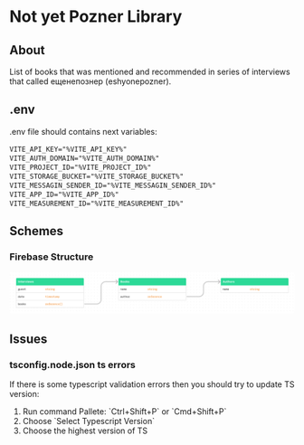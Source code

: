 # Not yet Pozner Library
## About
List of books that was mentioned and recommended in series of interviews that called ещенепознер (eshyonepozner).

## .env

.env file should contains next variables:
```
VITE_API_KEY="%VITE_API_KEY%"
VITE_AUTH_DOMAIN="%VITE_AUTH_DOMAIN%"
VITE_PROJECT_ID="%VITE_PROJECT_ID%"
VITE_STORAGE_BUCKET="%VITE_STORAGE_BUCKET%"
VITE_MESSAGIN_SENDER_ID="%VITE_MESSAGIN_SENDER_ID%"
VITE_APP_ID="%VITE_APP_ID%"
VITE_MEASUREMENT_ID="%VITE_MEASUREMENT_ID%"
```

## Schemes

### Firebase Structure

![Firebase Structure](/public/assets/images/scheme2.png "Firebase Structure")

## Issues

### tsconfig.node.json ts errors
If there is some typescript validation errors then you should try to update TS version:
<ol>
  <li>Run command Pallete: `Ctrl+Shift+P` or `Cmd+Shift+P`</li>
  <li>Choose `Select Typescript Version`</li>
  <li>Choose the highest version of TS</li>
</ol>